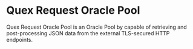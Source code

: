 # Quex Request Oracle Pool

Quex Request Oracle Pool is an Oracle Pool by capable of retrieving and post-processing JSON data from the
external TLS-secured HTTP endpoints. 
